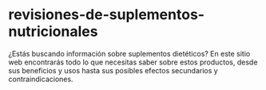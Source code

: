 # revisiones-de-suplementos-nutricionales
¿Estás buscando información sobre suplementos dietéticos?  En este sitio web encontrarás todo lo que necesitas saber sobre estos productos, desde sus beneficios y usos hasta sus posibles efectos secundarios y contraindicaciones.
